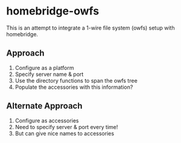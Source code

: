 # homebridge-owfs

This is an attempt to integrate a 1-wire file system (owfs) setup 
with homebridge.

## Approach

1. Configure as a platform
1. Specify server name & port
2. Use the directory functions to span the owfs tree
3. Populate the accessories with this information?

## Alternate Approach

1. Configure as accessories
2. Need to specify server & port every time!
3. But can give nice names to accessories
